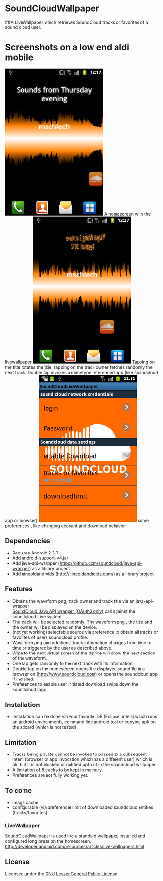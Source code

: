 SoundCloudWallpaper
===================
##A LiveWallpaper which retrieves SoundCloud tracks or favorites of a sound cloud user. 


# Screenshots on a low end aldi mobile
![HomeScreen](https://github.com/mschlech/SoundCloudWallpaper/raw/master/pics/soundcloudwallpaper1.png)
A homescreen with the livewallpaper
![HomeScreen surfing on soundcloud wave](https://github.com/mschlech/SoundCloudWallpaper/raw/master/pics/soundcloudpressbelowTitle.png)
Tapping on the title rotates the title, tapping on the track owner fetches randomly the next track. Double tap invokes 
a mimetype referenced app (like soundcloud app or browser)
![HomeScreen surfing on soundcloud wave](https://github.com/mschlech/SoundCloudWallpaper/raw/master/pics/soundcloudresourcesettings.png)
some preferences , like changing account and download behavior 
 
 
## Dependencies
 * Requires Android 2.3.3 
 * Add android-support-v4.jar
 * Add java-api-wrapper (https://github.com/soundcloud/java-api-wrapper) as a library project
 * Add nineoldandroids (http://nineoldandroids.com/) as a library project

## Features
 
 * Obtains the waveform png, track owner and track title via an java-api-wrapper  
   [SoundCloud Java API wrapper (OAuth2 only)](https://github.com/soundcloud/java-api-wrapper) call against the soundcloud Live system.
 * The track will be selected randomly. The waveform png , the title and the owner will be displayed on the device.
 * (not yet working) selectable source via preference to obtain all tracks or favorites of users soundcloud profile. 
 * Waveform png and additional track information changes from time to time or triggered by the user as described above. 
 * Wipe to the next virtual screen of the device will show the next section of the waveform.
 * One tap gets randomly to the next track with its information.
 * Double tap on the homescreen opens the displayed soundfile in a browser on (http://www.soundcloud.com)
   or opens the soundcloud app if installed.
 * Preferences to enable user initiated download swipe down the soundcloud logo.
 

## Installation
 * Installation can be done via your favorite IDE (Eclipse, intellij which runs an android environment),
   command line android tool or copying apk on the sdcard (which is not tested)
 
## Limitation
 * Tracks being private cannot be invoked to passed to a subsequent intent (browser or app invocation which has a different user) which is ok, but it is not 
   blocked or notified upfront in the soundcloud wallpaper.
 * A limitation of 8 tracks to be kept in memory.
 * Preferences are not fully working yet. 

## To come 
 * image cache 
 * configurable (via preference) limit of downloaded soundcloud entities (tracks/favorites)
 
### LiveWallpaper

SoundCloudWallpaper is used like a standard wallpaper, installed and configured long press on the homescreen.
<http://developer.android.com/resources/articles/live-wallpapers.html>

## License

Licensed under the [GNU Lesser General Public License ](http://www.gnu.org/licenses/lgpl-3.0-standalone.html)
